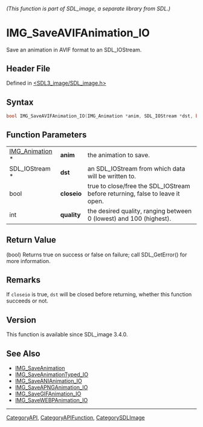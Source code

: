 ###### (This function is part of SDL_image, a separate library from SDL.)
# IMG_SaveAVIFAnimation_IO

Save an animation in AVIF format to an SDL_IOStream.

## Header File

Defined in [<SDL3_image/SDL_image.h>](https://github.com/libsdl-org/SDL_image/blob/main/include/SDL3_image/SDL_image.h)

## Syntax

```c
bool IMG_SaveAVIFAnimation_IO(IMG_Animation *anim, SDL_IOStream *dst, bool closeio, int quality);
```

## Function Parameters

|                                  |             |                                                                               |
| -------------------------------- | ----------- | ----------------------------------------------------------------------------- |
| [IMG_Animation](IMG_Animation) * | **anim**    | the animation to save.                                                        |
| SDL_IOStream *                   | **dst**     | an SDL_IOStream from which data will be written to.                           |
| bool                             | **closeio** | true to close/free the SDL_IOStream before returning, false to leave it open. |
| int                              | **quality** | the desired quality, ranging between 0 (lowest) and 100 (highest).            |

## Return Value

(bool) Returns true on success or false on failure; call SDL_GetError() for
more information.

## Remarks

If `closeio` is true, `dst` will be closed before returning, whether this
function succeeds or not.

## Version

This function is available since SDL_image 3.4.0.

## See Also

- [IMG_SaveAnimation](IMG_SaveAnimation)
- [IMG_SaveAnimationTyped_IO](IMG_SaveAnimationTyped_IO)
- [IMG_SaveANIAnimation_IO](IMG_SaveANIAnimation_IO)
- [IMG_SaveAPNGAnimation_IO](IMG_SaveAPNGAnimation_IO)
- [IMG_SaveGIFAnimation_IO](IMG_SaveGIFAnimation_IO)
- [IMG_SaveWEBPAnimation_IO](IMG_SaveWEBPAnimation_IO)

----
[CategoryAPI](CategoryAPI), [CategoryAPIFunction](CategoryAPIFunction), [CategorySDLImage](CategorySDLImage)


